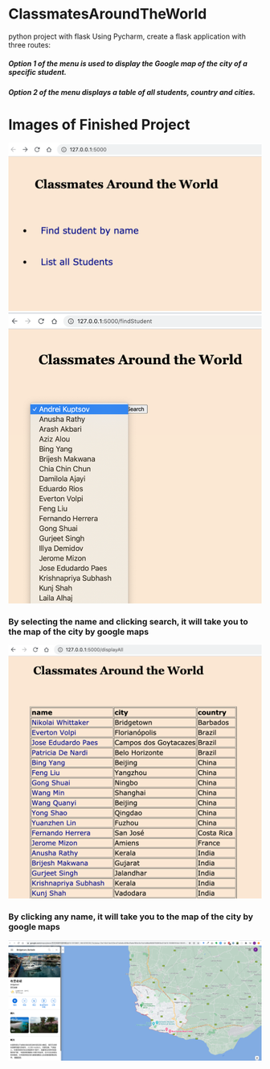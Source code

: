 # ClassmatesAroundTheWorld
python project with flask
Using Pycharm, create a flask application with three routes:
##### Option 1 of the menu is used to display the Google map of the city of a specific student.
##### Option 2 of the menu displays a table of all students, country and cities.

# Images of Finished Project
![](images/ClassmatesAroundTheWorld.png)
![](images/findSpecificStudentbyName.png)
### By selecting the name and clicking search, it will take you to the map of the city by google maps
![](images/ListOfAllStudents.png)
### By clicking any name, it will take you to the map of the city by google maps
![](images/displayTheCityStudent.png)
